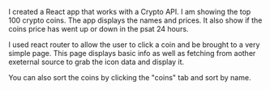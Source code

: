 I created a React app that works with a Crypto API. I am showing the top 100 crypto coins. 
The app displays the names and prices. It also show if the coins price has went up or down in the psat 24 hours.

I used react router to allow the user to click a coin and be brought to a very simple page. This page displays basic info as well as fetching from aother exeternal source to grab the icon data and display it. 

You can also sort the coins by clicking the "coins" tab and sort by name.
